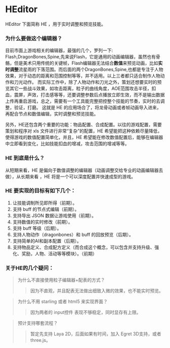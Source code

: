 # HEditor

HEditor 下面简称 HE ，用于实时调整和预览技能。

### 为什么要做这个编辑器？

目前市面上游戏相关的编辑器，最强的几个，罗列一下: Flash,DragonBones,Spine,先来说Flash，它是通用的动画编辑器，虽然也有骨骼，但是美术只用传统的关键帧，Flash编辑器无法结合**数值**来预览动画，比如**实时调整**流星雨的下落范围。而后面的两个DragonBones,Spine,也都是专注于人物效果，对于动态的距离和范围控制等等，并不适用。以上三者都只适合制作人物动作和刀光动作。
而实际工作中，除了人物动作和刀光之外，策划还想要实时的预览其它一些战斗效果，如攻击距离，粒子的曲线角度，AOE范围攻击半径，扣血，震屏，声效，打击感等等，还要调整参数后点播放立即生效，而不是输出数据上传再重启游戏，总之，需要有一个工具能完整把控整个技能的节奏，实时的去调整，验证，打磨。
这就是 HE 的应用场合了，将龙骨动画或者帧动画导入进来，再配合节点和数值编辑，实时调整和预览技能。

另外，HE还包含两个重要的功能：物品配置、合成配置。以往的游戏配置，需要策划和程序对 xls 文件进行非常“复杂”的配置，HE 希望能把这种依赖尽量降低，使得游戏的数值配置简单化，并且，HE 希望能在修改数值配置后，能够在编辑器中立即看到变化，比如技能扣血的增减，攻击范围的增减等等。

### HE 到底是什么？
从短期来看，HE 是偏向于数值调整的编辑器（动画调整交给专业的动画编辑器去做），从长期来看 ，HE 将是一个可以深度配置并快速成型的游戏。

### HE 要实现的目标有如下几个：

1. 让技能调制所见即所得（前期）。
1. 支持 buff 的节点式编辑（前期）。
1. 支持导出 JSON 数据让游戏使用（前期）。
1. 支持数值的实时修改（前期）。
1. 支持 buff 等级（后期）。
1. 支持人物动作（dragonbones）和 buff 的回放预览（后期）。
1. 支持简单的AI和副本配置（后期）。
1. 支持物品定义、合成配方定义（而合成这个概念，可以包含并支持升级、强化、奖励，人物、活动等等模块）。（前期）

### 关于HE的几个疑问：

>为什么不直接使用粒子编辑器+配表的方式？
>>因为不直观，并且配表无法做出细致入微的效果，也不能实时预览。

>为什么不用 starling 或者 html5 来实现界面？
>>因为两者的 input控件 表现不够稳定，同时显存有上限。

>预计支持哪套流程？
>>暂定先支持 Laya 2D，后面如果有时间，加入 Egret 3D支持，或者 three.js。


